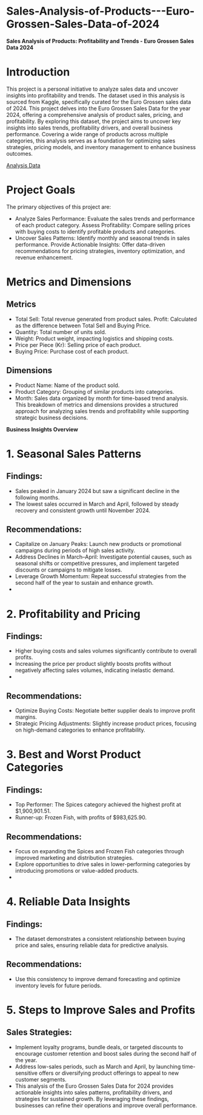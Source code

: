 # Sales-Analysis-of-Products---Euro-Grossen-Sales-Data-of-2024

**Sales Analysis of Products: Profitability and Trends - Euro Grossen Sales Data 2024**
# Introduction
This project is a personal initiative to analyze sales data and uncover insights into profitability and trends. The dataset used in this analysis is sourced from Kaggle, specifically curated for the Euro Grossen sales data of 2024. This project delves into the Euro Grossen Sales Data for the year 2024, offering a comprehensive analysis of product sales, pricing, and profitability. By exploring this dataset, the project aims to uncover key insights into sales trends, profitability drivers, and overall business performance. Covering a wide range of products across multiple categories, this analysis serves as a foundation for optimizing sales strategies, pricing models, and inventory management to enhance business outcomes.

[Analysis Data](https://github.com/Sopyaan/Sales-Analysis-of-Products---Euro-Grossen-Sales-Data-of-2024/blob/main/Sales_Analysis_of_Products_Profitability_and_Trends_Euro_Grossen_Sales_Data_of_2024.ipynb)

# Project Goals
The primary objectives of this project are:
- Analyze Sales Performance: Evaluate the sales trends and performance of each product category.
Assess Profitability: Compare selling prices with buying costs to identify profitable products and categories.
- Uncover Sales Patterns: Identify monthly and seasonal trends in sales performance.
Provide Actionable Insights: Offer data-driven recommendations for pricing strategies, inventory optimization, and revenue enhancement.

# Metrics and Dimensions
## Metrics
- Total Sell: Total revenue generated from product sales.
Profit: Calculated as the difference between Total Sell and Buying Price.
- Quantity: Total number of units sold.
- Weight: Product weight, impacting logistics and shipping costs.
- Price per Piece (Kr): Selling price of each product.
- Buying Price: Purchase cost of each product.
## Dimensions
- Product Name: Name of the product sold.
- Product Category: Grouping of similar products into categories.
- Month: Sales data organized by month for time-based trend analysis.
This breakdown of metrics and dimensions provides a structured approach for analyzing sales trends and profitability while supporting strategic business decisions.

**Business Insights Overview**
# 1. Seasonal Sales Patterns
## Findings:
- Sales peaked in January 2024 but saw a significant decline in the following months.
- The lowest sales occurred in March and April, followed by steady recovery and consistent growth until November 2024.
  
## Recommendations:
- Capitalize on January Peaks: Launch new products or promotional campaigns during periods of high sales activity.
- Address Declines in March–April: Investigate potential causes, such as seasonal shifts or competitive pressures, and implement targeted discounts or campaigns to mitigate losses.
- Leverage Growth Momentum: Repeat successful strategies from the second half of the year to sustain and enhance growth.
- 
# 2. Profitability and Pricing
## Findings:
- Higher buying costs and sales volumes significantly contribute to overall profits.
- Increasing the price per product slightly boosts profits without negatively affecting sales volumes, indicating inelastic demand.
- 
## Recommendations:
- Optimize Buying Costs: Negotiate better supplier deals to improve profit margins.
- Strategic Pricing Adjustments: Slightly increase product prices, focusing on high-demand categories to enhance profitability.
  
# 3. Best and Worst Product Categories
## Findings:
- Top Performer: The Spices category achieved the highest profit at $1,900,901.51.
- Runner-up: Frozen Fish, with profits of $983,625.90.
  
## Recommendations:
- Focus on expanding the Spices and Frozen Fish categories through improved marketing and distribution strategies.
- Explore opportunities to drive sales in lower-performing categories by introducing promotions or value-added products.
- 
# 4. Reliable Data Insights
## Findings:
- The dataset demonstrates a consistent relationship between buying price and sales, ensuring reliable data for predictive analysis.
  
## Recommendations:
- Use this consistency to improve demand forecasting and optimize inventory levels for future periods.
  
# 5. Steps to Improve Sales and Profits
## Sales Strategies:
- Implement loyalty programs, bundle deals, or targeted discounts to encourage customer retention and boost sales during the second half of the year.
- Address low-sales periods, such as March and April, by launching time-sensitive offers or diversifying product offerings to appeal to new customer segments.
- This analysis of the Euro Grossen Sales Data for 2024 provides actionable insights into sales patterns, profitability drivers, and strategies for sustained growth. By leveraging these findings, businesses can refine their operations and improve overall performance.
